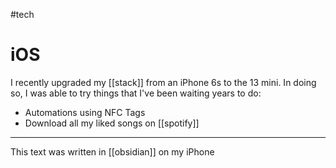 #tech 
# iOS
I recently upgraded my [[stack]] from an iPhone 6s to the 13 mini. In doing so, I was able to try things that I've been waiting years to do:
- Automations using NFC Tags
- Download all my liked songs on [[spotify]]

---

This text was written in [[obsidian]] on my iPhone